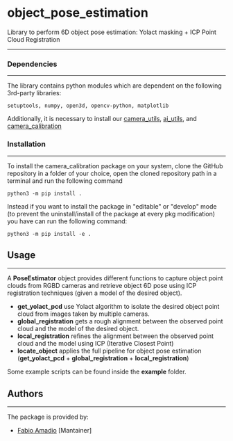 # object_pose_estimation

Library to perform 6D object pose estimation: Yolact masking + ICP Point Cloud Registration
___

### Dependencies
___
The library contains python modules which are dependent on the following 3rd-party libraries:
```
setuptools, numpy, open3d, opencv-python, matplotlib
```
Additionally, it is necessary to install our [camera_utils](https://github.com/IASRobolab/camera_utils), [ai_utils](https://github.com/IASRobolab/ai_utils), and [camera_calibration](https://github.com/IASRobolab/camera_calibration)

### Installation
___
To install the camera_calibration package on your system, clone the GitHub repository in a folder of your choice, open the cloned repository path in a terminal and run the following command

```
python3 -m pip install .
```

Instead if you want to install the package in "editable" or "develop" mode (to prevent the uninstall/install of the
package at every pkg modification) you have can run the following command:

```
python3 -m pip install -e .
```

## Usage
___

A __PoseEstimator__ object provides different functions to capture object point clouds from RGBD cameras and retrieve object 6D pose using ICP registration techniques (given a model of the desired object).

- __get_yolact_pcd__ use Yolact algorithm to isolate the desired object point cloud from images taken by multiple cameras.
- __global_registration__ gets a rough alignment between the observed point cloud and the model of the desired object.
- __local_registration__ refines the alignment between the observed point cloud and the model using ICP (Iterative Closest Point)
- __locate_object__ applies the full pipeline for object pose estimation (__get_yolact_pcd__ + __global_registration__ + __local_registration__)

Some example scripts can be found inside the __example__ folder.

## Authors
___
The package is provided by:

- [Fabio Amadio](https://github.com/fabio-amadio) [Mantainer]
